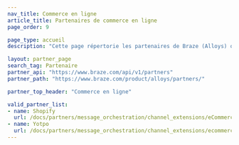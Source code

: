 ```yaml
---
nav_title: Commerce en ligne
article_title: Partenaires de commerce en ligne
page_order: 9

page_type: accueil
description: "Cette page répertorie les partenaires de Braze (Alloys) qui vous permettent d’intégrer leur plateforme de commerce en ligne."

layout: partner_page
search_tag: Partenaire
partner_api: "https://www.braze.com/api/v1/partners"
partner_path: "https://www.braze.com/product/alloys/partners/"

partner_top_header: "Commerce en ligne"

valid_partner_list:
- name: Shopify
  url: /docs/partners/message_orchestration/channel_extensions/eCommerce/shopify/
- name: Yotpo
  url: /docs/partners/message_orchestration/channel_extensions/ecommerce/yotpo/
---
```

